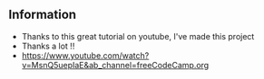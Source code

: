 ## Information

- Thanks to this great tutorial on youtube, I've made this project
- Thanks a lot !!
- https://www.youtube.com/watch?v=MsnQ5uepIaE&ab_channel=freeCodeCamp.org
